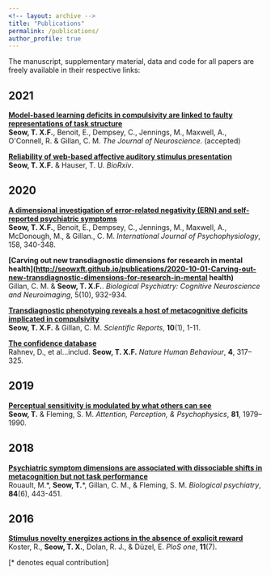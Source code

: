 ```yaml
---
<!-- layout: archive -->
title: "Publications"
permalink: /publications/
author_profile: true
---
```


The manuscript, supplementary material, data and code for all papers are freely available in their respective links:

## 2021

<b>[Model-based learning deficits in compulsivity are linked to faulty representations of task structure](http://seowxft.github.io/publications/2020-06-12-Modelbased-deficits-in-compulsivity-are-linked-to-faulty-representations-of-task-structure)</b><br>
<strong>Seow, T. X.F.</strong>, Benoit, E., Dempsey, C., Jennings, M., Maxwell, A., O'Connell, R. & Gillan, C. M. <i>The Journal of Neuroscience</i>. (accepted)

<b>[Reliability of web-based affective auditory stimulus presentation](http://seowxft.github.io/publications/2021-02-08-Reliability-of-web-based-auditory-stimulus-presentation)</b><br>
<strong>Seow, T. X.F.</strong> & Hauser, T. U. <i>BioRxiv</i>.

## 2020

<b>[A dimensional investigation of error-related negativity (ERN) and self-reported psychiatric symptoms](http://seowxft.github.io/publications/2020-10-17-A-dimensional-study-of-error-related-negativity-ERN-and-self-reported-psychiatric-symptoms)</b><br>
<strong>Seow, T. X.F.</strong>, Benoit, E., Dempsey, C., Jennings, M., Maxwell, A., McDonough, M., & Gillan., C. M. <i>International Journal of Psychophysiology</i>, 158, 340-348.

<b>[Carving out new transdiagnostic dimensions for research in mental health](http://seowxft.github.io/publications/2020-10-01-Carving-out-new-transdiagnostic-dimensions-for-research-in-mental health)</b><br>
Gillan, C. M. & <strong>Seow, T. X.F.</strong>. <i>Biological Psychiatry: Cognitive Neuroscience and Neuroimaging</i>, 5(10), 932-934.

<b>[Transdiagnostic phenotyping reveals a host of metacognitive deficits implicated in compulsivity](http://seowxft.github.io/publications/2020-02-19-Transdiagnostic-phenotyping-reveals-a-host-of-metacognitive-deficits-implicated-in-compulsivity)</b><br>
<strong>Seow, T. X.F.</strong> & Gillan, C. M. <i>Scientific Reports</i>, <strong>10</strong>(1), 1-11.

<b>[The confidence database](http://seowxft.github.io/publications/2020-02-03-The-confidence-database)</b><br>
Rahnev, D., et al...includ. <strong>Seow, T. X.F.</strong> <i>Nature Human Behaviour</i>, <strong>4</strong>, 317–325.

## 2019

<b>[Perceptual sensitivity is modulated by what others can see](http://seowxft.github.io/publications/2019-03-06-Perceptual-sensitivity-is-modulated-by-what-others-can-see)</b><br>
<strong>Seow, T.</strong> & Fleming, S. M. <i>Attention, Perception, & Psychophysics</i>, <strong>81</strong>, 1979–1990.

## 2018

<b>[Psychiatric symptom dimensions are associated with dissociable shifts in metacognition but not task performance](http://seowxft.github.io/publications/2018-10-15-Psychiatric-symptom-dimensions-are-associated-with-dissociable-shifts-in-metacognition-but-not-task-performance)</b><br>
Rouault, M.\*, <strong>Seow, T.</strong>\*, Gillan, C. M., & Fleming, S. M. <i>Biological psychiatry</i>, <strong>84</strong>(6), 443-451.

## 2016

<b>[Stimulus novelty energizes actions in the absence of explicit reward](http://seowxft.github.io/publications/2016-07-14-Stimulus-novelty-energizes-actions-in-the-absence-of-explicit-reward)</b><br>
Koster, R., <strong>Seow, T. X.</strong>, Dolan, R. J., & Düzel, E. <i>PloS one</i>, <strong>11</strong>(7).

[\* denotes equal contribution]
